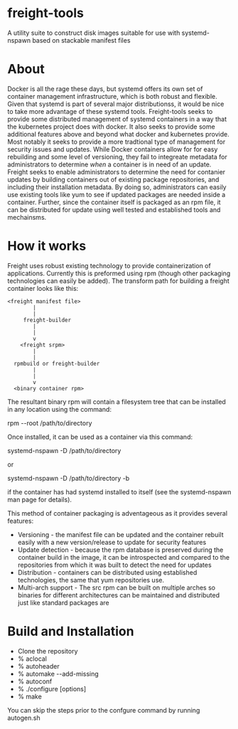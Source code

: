 # freight-tools
A utility suite to construct disk images suitable for use with systemd-nspawn based on stackable manifest files 

# About
Docker is all the rage these days, but systemd offers its own set of container
management infrastructure, which is both robust and flexible.  Given that
systemd is part of several major distributionss, it would be nice to take more
advantage of these systemd tools.  Freight-tools seeks to provide some
distributed management of systemd containers in a way that the kubernetes
project does with docker.  It also seeks to provide some additional features
above and beyond what docker and kubernetes provide.  Most notably it seeks to
provide a more tradtional type of management for security issues and updates.
While Docker containers allow for for easy rebuilding and some level of
versioning, they fail to integreate metadata for administrators to determine
_when_ a container is in need of an update.  Freight seeks to enable
administrators to determine the need for contanier updates by building
containers out of existing package repositories, and including their
installation metadata.  By doing so, administrators can easily use existing
tools like yum to see if updated packages are needed inside a container.
Further, since the container itself is packaged as an rpm file, it can be
distributed for update using well tested and established tools and mechainsms.

# How it works
Freight uses robust existing technology to provide containerization of
applications.  Currently this is preformed using rpm (though other packaging
technologies can easily be added).  The transform path for building a freight
container looks like this:

    <freight manifest file>
    		|
    		|
         freight-builder
    		|
    		|
    		v
        <freight srpm>
    		|
    		|
      rpmbuild or freight-builder
    		|
    		|
    		v
      <binary container rpm>

The resultant binary rpm will contain a filesystem tree that can be installed in
any location using the command:

rpm --root /path/to/directory


Once installed, it can be used as a container via this command:

systemd-nspawn -D /path/to/directory <cmd>

or

systemd-nspawn -D /path/to/directory -b

if the container has had systemd installed to itself (see the systemd-nspawn man
page for details).

This method of container packaging is adventageous as it provides several
features:

* Versioning - the manifest file can be updated and the container rebuilt easily
  with a new version/release to update for security features
* Update detection - because the rpm database is preserved during the
  container build in the image, it can be introspected and compared to the
  repositories from which it was built to detect the need for updates
* Distribution - containers can be distributed using established technologies,
  the same that yum repositories use.
* Multi-arch support - The src rpm can be built on multiple arches so binaries
  for different architectures can be maintained and distributed just like
  standard packages are 



# Build and Installation

* Clone the repository
* % aclocal
* % autoheader
* % automake --add-missing
* % autoconf
* % ./configure [options]
* % make

You can skip the steps prior to the confgure command by running autogen.sh




